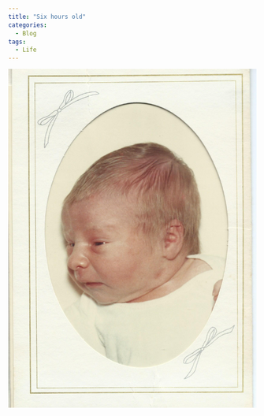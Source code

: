 ```yaml
---
title: "Six hours old"
categories:
  - Blog
tags:
  - Life
---
```


![6 hours old](/assets/images/1974/1974-04-14-six-hours-old.jpg)
